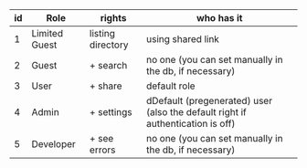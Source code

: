 
| id | Role          | rights               | who has it |
|----|---------------|----------------------|------------|
| 1  | Limited Guest | listing directory    | using shared link |
| 2  | Guest         | + search             | no one (you can set manually in the db, if necessary) |
| 3  | User          | + share              | default role |
| 4  | Admin         | + settings           | dDefault (pregenerated) user (also the default right if authentication is off) |
| 5  | Developer     | + see errors         | no one (you can set manually in the db, if necessary) |
